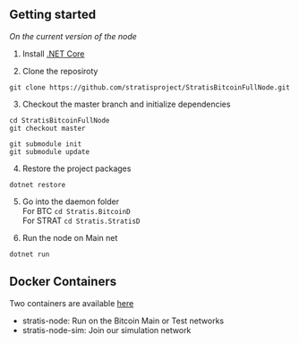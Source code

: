 

Getting started
---------------

*On the current version of the node*


1. Install [.NET Core](https://www.microsoft.com/net/download)

2. Clone the reposiroty 
```
git clone https://github.com/stratisproject/StratisBitcoinFullNode.git  
```

3. Checkout the master branch and initialize dependencies
```
cd StratisBitcoinFullNode
git checkout master

git submodule init
git submodule update
```

4. Restore the project packages  
```
dotnet restore
```
5. Go into the daemon folder  
For BTC   ```cd Stratis.BitcoinD```  
For STRAT ```cd Stratis.StratisD```

6. Run the node on Main net
```
dotnet run
```

Docker Containers
-------------------

Two containers are available [here](https://hub.docker.com/u/stratisplatform/)

- stratis-node: Run on the Bitcoin Main or Test networks
- stratis-node-sim: Join our simulation network
